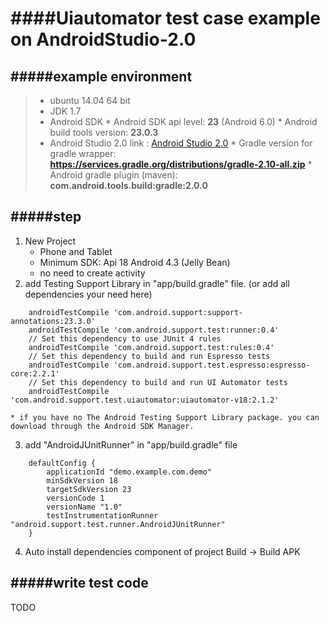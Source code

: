 ####Uiautomator test case example on AndroidStudio-2.0
==================================================

#####example environment
-------------------

> * ubuntu 14.04 64 bit
> * JDK 1.7
> * Android SDK
    * Android SDK api level: **23** (Android 6.0)
    * Android build tools version: **23.0.3**
> *	Android Studio 2.0 link : [Android Studio 2.0](http://developer.android.com/intl/zh-cn/tools/studio/index.html)
    * Gradle version for gradle wrapper: **https://services.gradle.org/distributions/gradle-2.10-all.zip**
    * Android gradle plugin (maven): **com.android.tools.build:gradle:2.0.0**

#####step
----
1. New Project
    * Phone and Tablet
    * Minimum SDK: Api 18 Android 4.3 (Jelly Bean)
    * no need to create activity
2. add Testing Support Library in "app/build.gradle" file. (or add all dependencies your need here)
```
    androidTestCompile 'com.android.support:support-annotations:23.3.0'
    androidTestCompile 'com.android.support.test:runner:0.4'
    // Set this dependency to use JUnit 4 rules
    androidTestCompile 'com.android.support.test:rules:0.4'
    // Set this dependency to build and run Espresso tests
    androidTestCompile 'com.android.support.test.espresso:espresso-core:2.2.1'
    // Set this dependency to build and run UI Automator tests
    androidTestCompile 'com.android.support.test.uiautomator:uiautomator-v18:2.1.2'
```
    * if you have no The Android Testing Support Library package. you can download through the Android SDK Manager.
    
3. add "AndroidJUnitRunner" in "app/build.gradle" file
```
    defaultConfig {
        applicationId "demo.example.com.demo"
        minSdkVersion 18
        targetSdkVersion 23
        versionCode 1
        versionName "1.0"
        testInstrumentationRunner "android.support.test.runner.AndroidJUnitRunner"
    }
```

4. Auto install dependencies component of project
    Build -> Build APK

#####write test code
---------------
TODO
